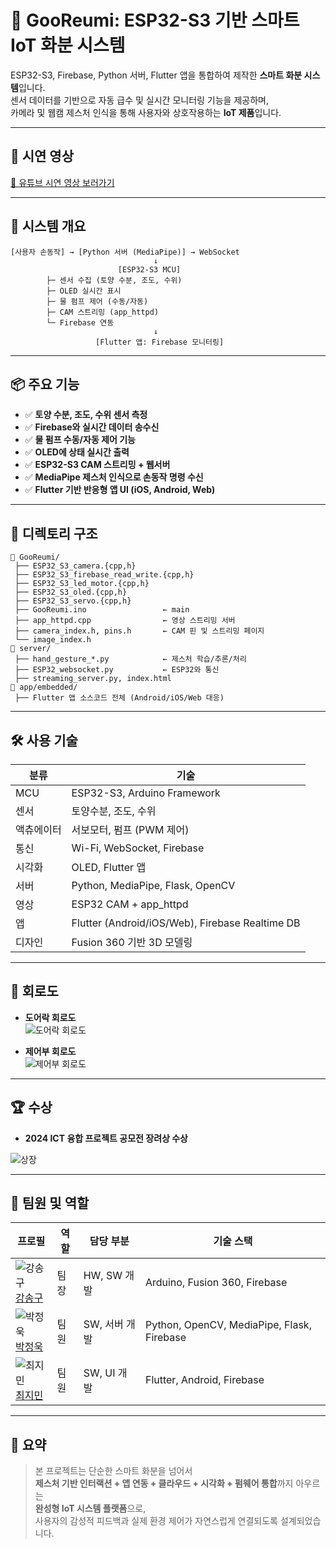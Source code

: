 # 🌱 GooReumi: ESP32-S3 기반 스마트 IoT 화분 시스템

ESP32-S3, Firebase, Python 서버, Flutter 앱을 통합하여 제작한 **스마트 화분 시스템**입니다.  
센서 데이터를 기반으로 자동 급수 및 실시간 모니터링 기능을 제공하며,  
카메라 및 웹캠 제스처 인식을 통해 사용자와 상호작용하는 **IoT 제품**입니다.

---

## 🎥 시연 영상

[🔗 유튜브 시연 영상 보러가기](https://youtu.be/SMD-Z0I87Jk)

---

## 🧠 시스템 개요

```
[사용자 손동작] → [Python 서버 (MediaPipe)] → WebSocket
                                ↓
                        [ESP32-S3 MCU]
        ├─ 센서 수집 (토양 수분, 조도, 수위)
        ├─ OLED 실시간 표시
        ├─ 물 펌프 제어 (수동/자동)
        ├─ CAM 스트리밍 (app_httpd)
        └─ Firebase 연동
                                ↓
                   [Flutter 앱: Firebase 모니터링]
```

---

## 📦 주요 기능

- ✅ **토양 수분, 조도, 수위 센서 측정**
- ✅ **Firebase와 실시간 데이터 송수신**
- ✅ **물 펌프 수동/자동 제어 기능**
- ✅ **OLED에 상태 실시간 출력**
- ✅ **ESP32-S3 CAM 스트리밍 + 웹서버**
- ✅ **MediaPipe 제스처 인식으로 손동작 명령 수신**
- ✅ **Flutter 기반 반응형 앱 UI (iOS, Android, Web)**

---

## 📁 디렉토리 구조

```
📁 GooReumi/
 ├── ESP32_S3_camera.{cpp,h}
 ├── ESP32_S3_firebase_read_write.{cpp,h}
 ├── ESP32_S3_led_motor.{cpp,h}
 ├── ESP32_S3_oled.{cpp,h}
 ├── ESP32_S3_servo.{cpp,h}
 ├── GooReumi.ino                 ← main
 ├── app_httpd.cpp                ← 영상 스트리밍 서버
 ├── camera_index.h, pins.h       ← CAM 핀 및 스트리밍 페이지
 └── image_index.h
📁 server/
 ├── hand_gesture_*.py            ← 제스처 학습/추론/처리
 ├── ESP32_websocket.py           ← ESP32와 통신
 ├── streaming_server.py, index.html
📁 app/embedded/
 ├── Flutter 앱 소스코드 전체 (Android/iOS/Web 대응)
```

---

## 🛠 사용 기술

| 분류     | 기술 |
|----------|------|
| MCU      | ESP32-S3, Arduino Framework |
| 센서     | 토양수분, 조도, 수위 |
| 액츄에이터 | 서보모터, 펌프 (PWM 제어) |
| 통신     | Wi-Fi, WebSocket, Firebase |
| 시각화   | OLED, Flutter 앱 |
| 서버     | Python, MediaPipe, Flask, OpenCV |
| 영상     | ESP32 CAM + app_httpd |
| 앱       | Flutter (Android/iOS/Web), Firebase Realtime DB |
| 디자인   | Fusion 360 기반 3D 모델링 |

---

## 🧾 회로도

- **도어락 회로도**  
  ![도어락 회로도](https://github.com/user-attachments/assets/ece91a11-e34d-447f-a80c-1111ed658291)

- **제어부 회로도**  
  ![제어부 회로도](https://github.com/user-attachments/assets/832fc948-5dd8-47a6-b7ee-9e728564179a)

---


## 🏆 수상

- **2024 ICT 융합 프로젝트 공모전 장려상 수상**
  
![상장](https://github.com/user-attachments/assets/20961ce1-dfa6-4a7e-aeb2-d9bb763fa953)

---

## 👤 팀원 및 역할

| 프로필 | 역할  | 담당 부분 | 기술 스택 |
|--------|-------|----------|-----------|
| ![강송구](https://github.com/user-attachments/assets/986e1819-2d0d-4715-97ce-590ea6495421) <br> [강송구](https://github.com/StrongThrow) | 팀장  | HW, SW 개발 | Arduino, Fusion 360, Firebase |
| ![박정욱](https://github.com/Throwball99/2023ESWContest_free_1042/assets/143514249/c9eadced-f7e2-419b-a819-1612bf5ea15a) <br> [박정욱](https://github.com/wjddnr0920) | 팀원  | SW, 서버 개발 | Python, OpenCV, MediaPipe, Flask, Firebase |
| ![최지민](https://github.com/Throwball99/2023ESWContest_free_1042/assets/143514249/69319bbd-74bb-40c1-92d8-ae96e23b3500) <br> [최지민](https://github.com/irmu98) | 팀원  | SW, UI 개발 | Flutter, Android, Firebase |

---


## 📌 요약

> 본 프로젝트는 단순한 스마트 화분을 넘어서  
> **제스처 기반 인터랙션 + 앱 연동 + 클라우드 + 시각화 + 펌웨어 통합**까지 아우르는  
> **완성형 IoT 시스템 플랫폼**으로,  
> 사용자의 감성적 피드백과 실제 환경 제어가 자연스럽게 연결되도록 설계되었습니다.
